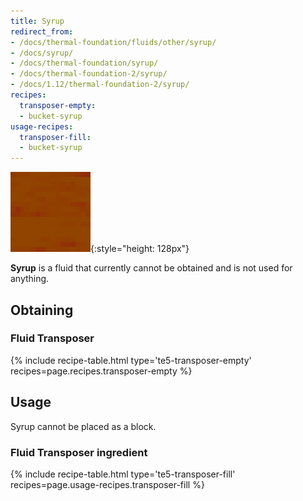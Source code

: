 ```yaml
---
title: Syrup
redirect_from:
- /docs/thermal-foundation/fluids/other/syrup/
- /docs/syrup/
- /docs/thermal-foundation/syrup/
- /docs/thermal-foundation-2/syrup/
- /docs/1.12/thermal-foundation-2/syrup/
recipes:
  transposer-empty:
  - bucket-syrup
usage-recipes:
  transposer-fill:
  - bucket-syrup
---
```


![Syrup](/assets/images/thermal-foundation-2/syrup.gif){:style="height: 128px"}


**Syrup** is a fluid that currently cannot be obtained and is not used for
anything.


Obtaining
---------

### Fluid Transposer
{% include recipe-table.html type='te5-transposer-empty' recipes=page.recipes.transposer-empty %}


Usage
-----

Syrup cannot be placed as a block.

### Fluid Transposer ingredient
{% include recipe-table.html type='te5-transposer-fill' recipes=page.usage-recipes.transposer-fill %}
